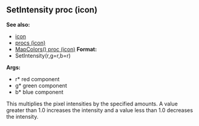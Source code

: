 ## SetIntensity proc (icon)
**See also:**
*   [icon](/ref/icon.md) 
*   [procs (icon)](/ref/icon/proc.md) 
*   [MapColors() proc (icon)](/ref/icon/proc/MapColors.md) <!-- -->
**Format:**
*   SetIntensity(r,g=r,b=r)
<!-- -->
**Args:**
*   r* red component
*   g* green component
*   b* blue component


This multiplies the pixel intensities by the specified amounts.
A value greater than 1.0 increases the intensity and a value less than
1.0 decreases the intensity.